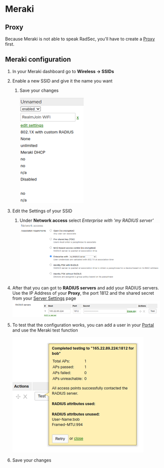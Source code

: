 # Meraki

## Proxy

Because Meraki is not able to speak RadSec, you'll have to create a [Proxy](../../../portal/settings/settings-proxy.md) first.



## Meraki configuration&#x20;

1. In your Meraki dashboard go to **Wireless -> SSIDs**
2. Enable a new SSID and give it the name you want
   1.  Save your changes

       ![](<../../../.gitbook/assets/image (65) (1) (1) (1) (1) (1) (1).png>)
3. Edit the Settings of your SSID
   1. Under **Network access** select _Enterprise with 'my RADIUS server'_![](<../../../.gitbook/assets/image (64) (1) (1) (1) (1) (1).png>)
4. After that you can got to **RADIUS servers** and add your RADIUS servers. Use the IP Address of your **Proxy**, the port 1812 and the shared secret from your [Server Settings](../../../portal/settings/settings-server/) page![](<../../../.gitbook/assets/image (62) (1) (1) (1) (1).png>)
5.  To test that the configuration works, you can add a user in your [Portal](../../../portal/users.md#add-a-new-user) and use the Meraki test function

    ![](<../../../.gitbook/assets/image (63) (1) (1) (1).png>)
6. Save your changes

